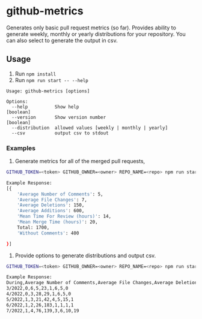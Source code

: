 # github-metrics

Generates only basic pull request metrics (so far). Provides
ability to generate weekly, monthly or yearly distributions for your repository.
You can also select to generate the output in csv.

## Usage

1. Run `npm install`
1. Run `npm run start -- --help`

```
Usage: github-metrics [options]

Options:
  --help          Show help                                            [boolean]
  --version       Show version number                                  [boolean]
  --distribution  allowed values [weekly | monthly | yearly]
  --csv           output csv to stdout
```

### Examples

1. Generate metrics for all of the merged pull requests,

```bash
GITHUB_TOKEN=<token> GITHUB_OWNER=<owner> REPO_NAME=<repo> npm run start

Example Response:
[{
    'Average Number of Comments': 5,
    'Average File Changes': 7,
    'Average Deletions': 150,
    'Average Additions': 600,
    'Mean Time For Review (hours)': 14,
    'Mean Merge Time (hours)': 20,
    Total: 1700,
    'Without Comments': 400

}]
```

1. Provide options to generate distributions and output csv.

```bash
GITHUB_TOKEN=<token> GITHUB_OWNER=<owner> REPO_NAME=<repo> npm run start -- --distributions="monthly" --csv

Example Response:
During,Average Number of Comments,Average File Changes,Average Deletions,Average Additions,Mean Time For Review (hours),Mean Merge Time (hours),Total,Without Comments
3/2022,0,6,5,23,1,6,5,0
4/2022,0,3,28,29,1,6,5,0
5/2022,1,3,21,42,4,5,15,1
6/2022,1,2,26,183,1,1,1,1
7/2022,1,4,76,139,3,6,10,19
```
